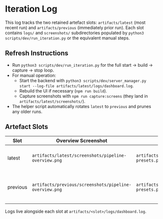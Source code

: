 # Iteration Log

This log tracks the two retained artefact slots: `artifacts/latest` (most recent
run) and `artifacts/previous` (immediately prior run). Each slot contains
`logs/` and `screenshots/` subdirectories populated by
`python3 scripts/dev/run_iteration.py` or the equivalent manual steps.

## Refresh Instructions
- Run `python3 scripts/dev/run_iteration.py` for the full start → build → capture → stop loop.
- For manual operation:
  - Start the backend with `python3 scripts/dev/server_manager.py start --log-file artifacts/latest/logs/dashboard.log`.
  - Rebuild the UI if necessary (`npm run build`).
  - Capture screenshots with `npm run capture:screens` (they land in `artifacts/latest/screenshots/`).
- The helper script automatically rotates `latest` to `previous` and prunes any older runs.

## Artefact Slots
| Slot | Overview Screenshot | Settings Screenshot | Manifest | Notes |
|------|---------------------|---------------------|----------|-------|
| latest | `artifacts/latest/screenshots/pipeline-overview.png` | `artifacts/latest/screenshots/settings-presets.png` | `artifacts/latest/screenshots/manifest.json` | Populated by the most recent iteration run. |
| previous | `artifacts/previous/screenshots/pipeline-overview.png` | `artifacts/previous/screenshots/settings-presets.png` | `artifacts/previous/screenshots/manifest.json` | Automatically rotated from the run before the most recent. |

Logs live alongside each slot at `artifacts/<slot>/logs/dashboard.log`.
